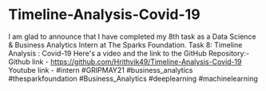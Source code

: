 # Timeline-Analysis-Covid-19
I am glad to announce that I have completed my 8th task as a Data Science & Business Analytics Intern at The Sparks Foundation. 
Task 8: Timeline Analysis : Covid-19 
Here's a video and the link to the GitHub Repository:- 
Github link - https://github.com/Hrithvik49/Timeline-Analysis-Covid-19
Youtube link -
#intern #GRIPMAY21 #business_analytics #thesparkfoundation #Business_Analytics #deeplearning #machinelearning
